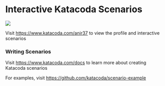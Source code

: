 # Interactive Katacoda Scenarios

[![](http://shields.katacoda.com/katacoda/anir37/count.svg)](https://www.katacoda.com/anir37 "Get your profile on Katacoda.com")

Visit https://www.katacoda.com/anir37 to view the profile and interactive scenarios

### Writing Scenarios
Visit https://www.katacoda.com/docs to learn more about creating Katacoda scenarios

For examples, visit https://github.com/katacoda/scenario-example
